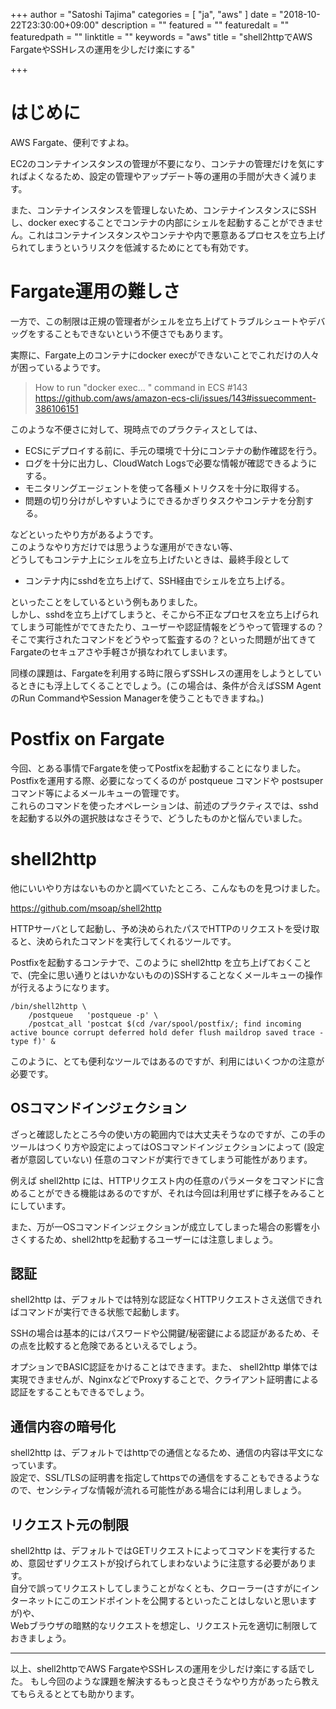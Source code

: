 +++
author = "Satoshi Tajima"
categories = [ "ja", "aws" ]
date = "2018-10-22T23:30:00+09:00"
description = ""
featured = ""
featuredalt = ""
featuredpath = ""
linktitle = ""
keywords = "aws"
title = "shell2httpでAWS FargateやSSHレスの運用を少しだけ楽にする"

+++


# はじめに

AWS Fargate、便利ですよね。  

EC2のコンテナインスタンスの管理が不要になり、コンテナの管理だけを気にすればよくなるため、設定の管理やアップデート等の運用の手間が大きく減ります。  

また、コンテナインスタンスを管理しないため、コンテナインスタンスにSSHし、docker execすることでコンテナの内部にシェルを起動することができません。これはコンテナインスタンスやコンテナや内で悪意あるプロセスを立ち上げられてしまうというリスクを低減するためにとても有効です。  

# Fargate運用の難しさ

一方で、この制限は正規の管理者がシェルを立ち上げてトラブルシュートやデバッグをすることもできないという不便さでもあります。  
  
実際に、Fargate上のコンテナにdocker execができないことでこれだけの人々が困っているようです。

> How to run "docker exec... " command in ECS #143  
> https://github.com/aws/amazon-ecs-cli/issues/143#issuecomment-386106151


このような不便さに対して、現時点でのプラクティスとしては、

* ECSにデプロイする前に、手元の環境で十分にコンテナの動作確認を行う。
* ログを十分に出力し、CloudWatch Logsで必要な情報が確認できるようにする。
* モニタリングエージェントを使って各種メトリクスを十分に取得する。
* 問題の切り分けがしやすいようにできるかぎりタスクやコンテナを分割する。

などといったやり方があるようです。  
このようなやり方だけでは思うような運用ができない等、  
どうしてもコンテナ上にシェルを立ち上げたいときは、最終手段として

* コンテナ内にsshdを立ち上げて、SSH経由でシェルを立ち上げる。

といったことをしているという例もありました。  
しかし、sshdを立ち上げてしまうと、そこから不正なプロセスを立ち上げられてしまう可能性がでてきたたり、ユーザーや認証情報をどうやって管理するの？そこで実行されたコマンドをどうやって監査するの？といった問題が出てきてFargateのセキュアさや手軽さが損なわれてしまいます。

同様の課題は、Fargateを利用する時に限らずSSHレスの運用をしようとしているときにも浮上してくることでしょう。(この場合は、条件が合えばSSM AgentのRun CommandやSession Managerを使うこともできますね。)

# Postfix on Fargate

今回、とある事情でFargateを使ってPostfixを起動することになりました。  
Postfixを運用する際、必要になってくるのが postqueue コマンドや postsuper コマンド等によるメールキューの管理です。  
これらのコマンドを使ったオペレーションは、前述のプラクティスでは、sshdを起動する以外の選択肢はなさそうで、どうしたものかと悩んでいました。

# shell2http

他にいいやり方はないものかと調べていたところ、こんなものを見つけました。

https://github.com/msoap/shell2http

HTTPサーバとして起動し、予め決められたパスでHTTPのリクエストを受け取ると、決められたコマンドを実行してくれるツールです。

Postfixを起動するコンテナで、このように shell2http を立ち上げておくことで、(完全に思い通りとはいかないものの)SSHすることなくメールキューの操作が行えるようになります。

```
/bin/shell2http \
	/postqueue   'postqueue -p' \
	/postcat_all 'postcat $(cd /var/spool/postfix/; find incoming active bounce corrupt deferred hold defer flush maildrop saved trace -type f)' &
```

このように、とても便利なツールではあるのですが、利用にはいくつかの注意が必要です。

## OSコマンドインジェクション

ざっと確認したところ今の使い方の範囲内では大丈夫そうなのですが、この手のツールはつくり方や設定によってはOSコマンドインジェクションによって (設定者が意図していない) 任意のコマンドが実行できてしまう可能性があります。  

例えば shell2http には、HTTPリクエスト内の任意のパラメータをコマンドに含めることができる機能はあるのですが、それは今回は利用せずに様子をみることにしています。  

また、万が一OSコマンドインジェクションが成立してしまった場合の影響を小さくするため、shell2httpを起動するユーザーには注意しましょう。

## 認証

shell2http は、デフォルトでは特別な認証なくHTTPリクエストさえ送信できればコマンドが実行できる状態で起動します。  

SSHの場合は基本的にはパスワードや公開鍵/秘密鍵による認証があるため、その点を比較すると危険であるといえるでしょう。  

オプションでBASIC認証をかけることはできます。また、 shell2http 単体では実現できませんが、NginxなどでProxyすることで、クライアント証明書による認証をすることもできるでしょう。


## 通信内容の暗号化

shell2http は、デフォルトではhttpでの通信となるため、通信の内容は平文になっています。  
設定で、SSL/TLSの証明書を指定してhttpsでの通信をすることもできるようなので、センシティブな情報が流れる可能性がある場合には利用しましょう。


## リクエスト元の制限

shell2http は、デフォルトではGETリクエストによってコマンドを実行するため、意図せずリクエストが投げられてしまわないように注意する必要があります。  
自分で誤ってリクエストしてしまうことがなくとも、クローラー(さすがにインターネットにこのエンドポイントを公開するといったことはしないと思いますが)や、  
Webブラウザの暗黙的なリクエストを想定し、リクエスト元を適切に制限しておきましょう。


---

以上、shell2httpでAWS FargateやSSHレスの運用を少しだけ楽にする話でした。
もし今回のような課題を解決するもっと良さそうなやり方があったら教えてもらえるととても助かります。

